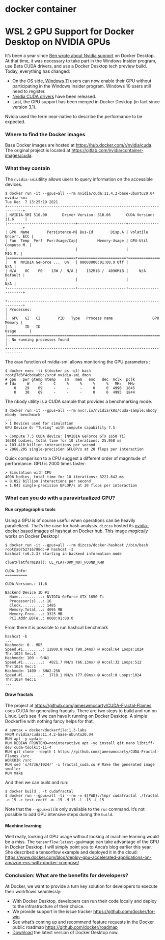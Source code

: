 # docker container

# WSL 2 GPU Support for Docker Desktop on NVIDIA GPUs

It’s been a year since [Ben wrote about Nvidia support](https://www.docker.com/blog/wsl-2-gpu-support-is-here/) on Docker Desktop. At that time, it was necessary to take part in the Windows Insider program, use Beta CUDA drivers, and use a Docker Desktop tech preview build. Today, everything has changed:

- On the OS side, [Windows 11](https://www.microsoft.com/en-us/windows/windows-11) users can now enable their GPU without participating in the Windows Insider program. Windows 10 users still need to register.
- [Nvidia CUDA drivers](https://developer.nvidia.com/cuda/wsl) have been released.
- Last, the GPU support has been merged in Docker Desktop (in fact since version 3.1).

Nvidia used the term near-native to describe the performance to be expected.


### Where to find the Docker images

Base Docker images are hosted at https://hub.docker.com/r/nvidia/cuda. The original project is located at https://gitlab.com/nvidia/container-images/cuda.

### What they contain

The `nvidia-smi`utility allows users to query information on the accessible devices.

```
$ docker run -it --gpus=all --rm nvidia/cuda:11.4.2-base-ubuntu20.04 nvidia-smi
Tue Dec  7 13:25:19 2021
+-----------------------------------------------------------------------------+
| NVIDIA-SMI 510.00       Driver Version: 510.06       CUDA Version: 11.6     |
|-------------------------------+----------------------+----------------------+
| GPU  Name        Persistence-M| Bus-Id        Disp.A | Volatile Uncorr. ECC |
| Fan  Temp  Perf  Pwr:Usage/Cap|         Memory-Usage | GPU-Util  Compute M. |
|                               |                      |               MIG M. |
|===============================+======================+======================|
|   0  NVIDIA GeForce ...  On   | 00000000:01:00.0 Off |                  N/A |
| N/A    0C    P0    13W /  N/A |    132MiB /  4096MiB |     N/A      Default |
|                               |                      |                  N/A |
+-------------------------------+----------------------+----------------------+

+-----------------------------------------------------------------------------+
| Processes:                                                                  |
|  GPU   GI   CI        PID   Type   Process name                  GPU Memory |
|        ID   ID                                                   Usage      |
|=============================================================================|
|  No running processes found                                                 |
+-----------------------------------------------------------------------------
```

The `dmon` function of nvidia-smi allows monitoring the GPU parameters :

```
$ docker exec -ti $(docker ps -ql) bash
root@7d3f4cbdeabb:/src# nvidia-smi dmon
# gpu   pwr gtemp mtemp    sm   mem   enc   dec  mclk  pclk
# Idx     W     C     C     %     %     %     %   MHz   MHz
    0    29    69     -     -     -     0     0  4996  1845
    0    30    69     -     -     -     0     0  4995  1844
```

The nbody utility is a CUDA sample that provides a benchmarking mode.

```
$ docker run -it --gpus=all --rm nvcr.io/nvidia/k8s/cuda-sample:nbody nbody -benchmark
...
> 1 Devices used for simulation
GPU Device 0: "Turing" with compute capability 7.5

> Compute 7.5 CUDA device: [NVIDIA GeForce GTX 1650 Ti]
16384 bodies, total time for 10 iterations: 25.958 ms
= 103.410 billion interactions per second
= 2068.205 single-precision GFLOP/s at 20 flops per interaction
```

Quick comparison to a CPU suggest a different order of magnitude of performance. GPU is 2000 times faster:

```
> Simulation with CPU
4096 bodies, total time for 10 iterations: 3221.642 ms
= 0.052 billion interactions per second
= 1.042 single-precision GFLOP/s at 20 flops per interaction
```

### What can you do with a paravirtualized GPU?

#### Run cryptographic tools

Using a GPU is of course useful when operations can be heavily parallelized. That’s the case for hash analysis. `dizcza` hosted its [nvidia-docker based images of hashcat](https://hub.docker.com/r/dizcza/docker-hashcat) on Docker hub. This image *magically* works on Docker Desktop!

```
$ docker run -it --gpus=all --rm dizcza/docker-hashcat //bin/bash
root@a6752716788d:~# hashcat -I
hashcat (v6.2.3) starting in backend information mode

clGetPlatformIDs(): CL_PLATFORM_NOT_FOUND_KHR

CUDA Info:
==========

CUDA.Version.: 11.6

Backend Device ID #1
  Name...........: NVIDIA GeForce GTX 1650 Ti
  Processor(s)...: 16
  Clock..........: 1485
  Memory.Total...: 4095 MB
  Memory.Free....: 3325 MB
  PCI.Addr.BDFe..: 0000:01:00.0
```

From there it is possible to run hashcat benchmark

```
hashcat -b
...
Hashmode: 0 - MD5
Speed.#1.........: 11800.8 MH/s (90.34ms) @ Accel:64 Loops:1024 Thr:1024 Vec:1
Hashmode: 100 - SHA1
Speed.#1.........:  4021.7 MH/s (66.13ms) @ Accel:32 Loops:512 Thr:1024 Vec:1
Hashmode: 1400 - SHA2-256
Speed.#1.........:  1710.1 MH/s (77.89ms) @ Accel:8 Loops:1024 Thr:1024 Vec:1
...
```

#### Draw fractals

The project at https://github.com/jameswmccarty/CUDA-Fractal-Flames uses CUDA for generating fractals. There are two steps to build and run on Linux. Let’s see if we can have it running on Docker Desktop. A simple Dockerfile with nothing fancy helps for that.

```
# syntax = docker/dockerfile:1.3-labs
FROM nvidia/cuda:11.4.2-base-ubuntu20.04
RUN apt -y update
RUN DEBIAN_FRONTEND=noninteractive apt -yq install git nano libtiff-dev cuda-toolkit-11-4
RUN git clone --depth 1 https://github.com/jameswmccarty/CUDA-Fractal-Flames /src
WORKDIR /src
RUN sed 's/4736/1024/' -i fractal_cuda.cu # Make the generated image smaller
RUN make
```

And then we can build and run:

```
$ docker build . -t cudafractal
$ docker run --gpus=all -ti --rm -v ${PWD}:/tmp/ cudafractal ./fractal -n 15 -c test.coeff -m -15 -M 15 -l -15 -L 15
```

Note that the `--gpus=all`is only available to the `run` command. It’s not possible to add GPU intensive steps during the `build`.

#### Machine learning

Well really, looking at GPU usage without looking at machine learning would be a miss. The `tensorflow:latest-gpu`image can take advantage of the GPU in Docker Desktop. I will simply point you to Anca’s blog earlier this year. She described a tensorflow example and deployed it in the cloud: https://www.docker.com/blog/deploy-gpu-accelerated-applications-on-amazon-ecs-with-docker-compose/

### Conclusion: What are the benefits for developers?

At Docker, we want to provide a turn key solution for developers to execute their workflows seamlessly:

- With Docker Desktop, developers can run their code locally and deploy to the infrastructure of their choice.
- We provide support in the issue tracker https://github.com/docker/for-win
- See what’s coming up and recommend feature requests in the Docker public roadmap https://github.com/docker/roadmap
- [Download](https://www.docker.com/products/docker-desktop) the latest version of Docker Desktop now.